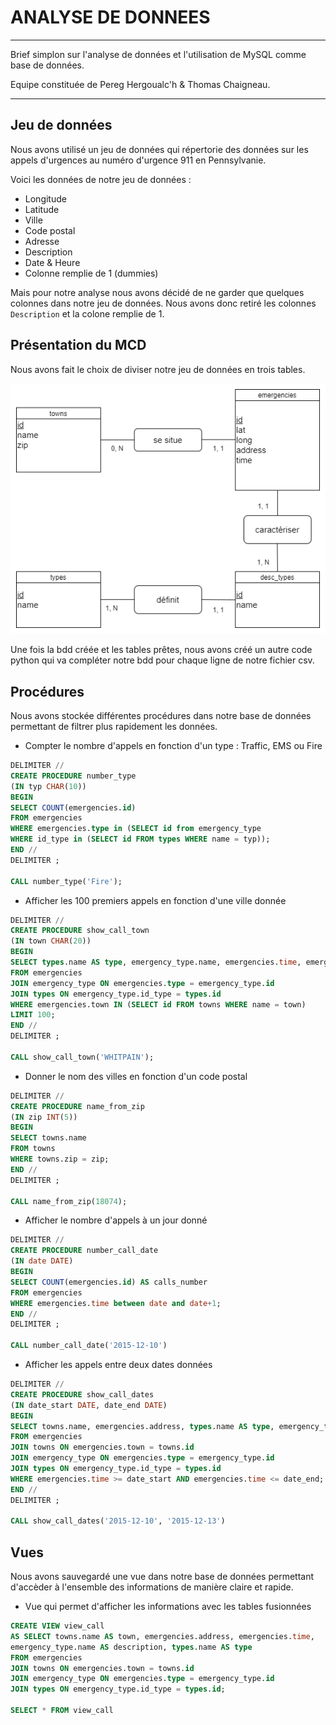 # ANALYSE DE DONNEES

---

Brief simplon sur l'analyse de données et l'utilisation de MySQL comme base de données.  

Equipe constituée de Pereg Hergoualc'h & Thomas Chaigneau.

---

## Jeu de données

Nous avons utilisé un jeu de données qui répertorie des données sur les appels d'urgences au numéro d'urgence 911 en Pennsylvanie.   

Voici les données de notre jeu de données :  
- Longitude
- Latitude
- Ville
- Code postal
- Adresse
- Description
- Date & Heure
- Colonne remplie de 1 (dummies)

Mais pour notre analyse nous avons décidé de ne garder que quelques colonnes dans notre jeu de données. Nous avons donc retiré les colonnes `Description` et la colone remplie de 1.  

## Présentation du MCD

Nous avons fait le choix de diviser notre jeu de données en trois tables.

![mcd](./MCD.png)

Une fois la bdd créée et les tables prêtes, nous avons créé un autre code python qui va compléter notre bdd pour chaque ligne de notre fichier csv.

## Procédures

Nous avons stockée différentes procédures dans notre base de données permettant de filtrer plus rapidement les données.  

- Compter le nombre d'appels en fonction d'un type : Traffic, EMS ou Fire

```SQL
DELIMITER //
CREATE PROCEDURE number_type
(IN typ CHAR(10))
BEGIN
SELECT COUNT(emergencies.id) 
FROM emergencies 
WHERE emergencies.type in (SELECT id from emergency_type 
WHERE id_type in (SELECT id FROM types WHERE name = typ));
END //
DELIMITER ;

CALL number_type('Fire');
```

- Afficher les 100 premiers appels en fonction d'une ville donnée

```SQL
DELIMITER //
CREATE PROCEDURE show_call_town
(IN town CHAR(20))
BEGIN
SELECT types.name AS type, emergency_type.name, emergencies.time, emergencies.address
FROM emergencies
JOIN emergency_type ON emergencies.type = emergency_type.id
JOIN types ON emergency_type.id_type = types.id
WHERE emergencies.town IN (SELECT id FROM towns WHERE name = town)
LIMIT 100;
END //
DELIMITER ;

CALL show_call_town('WHITPAIN');
```

- Donner le nom des villes en fonction d'un code postal

```SQL
DELIMITER //
CREATE PROCEDURE name_from_zip
(IN zip INT(5))
BEGIN
SELECT towns.name 
FROM towns 
WHERE towns.zip = zip;
END //
DELIMITER ;

CALL name_from_zip(18074);
```

- Afficher le nombre d'appels à un jour donné

```SQL
DELIMITER //
CREATE PROCEDURE number_call_date
(IN date DATE)
BEGIN
SELECT COUNT(emergencies.id) AS calls_number
FROM emergencies
WHERE emergencies.time between date and date+1;
END //
DELIMITER ;

CALL number_call_date('2015-12-10')
```

- Afficher les appels entre deux dates données

```SQL
DELIMITER //
CREATE PROCEDURE show_call_dates
(IN date_start DATE, date_end DATE)
BEGIN
SELECT towns.name, emergencies.address, types.name AS type, emergency_type.name
FROM emergencies
JOIN towns ON emergencies.town = towns.id
JOIN emergency_type ON emergencies.type = emergency_type.id
JOIN types ON emergency_type.id_type = types.id
WHERE emergencies.time >= date_start AND emergencies.time <= date_end;
END //
DELIMITER ;

CALL show_call_dates('2015-12-10', '2015-12-13')
```

## Vues

Nous avons sauvegardé une vue dans notre base de données permettant d'accèder à l'ensemble des informations de manière claire et rapide.  

- Vue qui permet d'afficher les informations avec les tables fusionnées

```SQL
CREATE VIEW view_call
AS SELECT towns.name AS town, emergencies.address, emergencies.time, 
emergency_type.name AS description, types.name AS type
FROM emergencies
JOIN towns ON emergencies.town = towns.id
JOIN emergency_type ON emergencies.type = emergency_type.id
JOIN types ON emergency_type.id_type = types.id;

SELECT * FROM view_call
```
